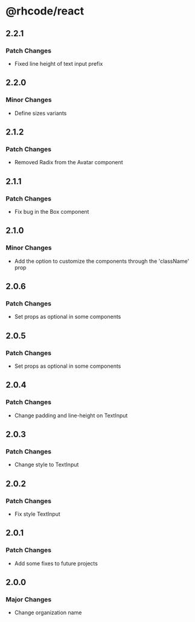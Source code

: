 # @rhcode/react

## 2.2.1

### Patch Changes

- Fixed line height of text input prefix

## 2.2.0

### Minor Changes

- Define sizes variants

## 2.1.2

### Patch Changes

- Removed Radix from the Avatar component

## 2.1.1

### Patch Changes

- Fix bug in the Box component

## 2.1.0

### Minor Changes

- Add the option to customize the components through the 'className' prop

## 2.0.6

### Patch Changes

- Set props as optional in some components

## 2.0.5

### Patch Changes

- Set props as optional in some components

## 2.0.4

### Patch Changes

- Change padding and line-height on TextInput

## 2.0.3

### Patch Changes

- Change style to TextInput

## 2.0.2

### Patch Changes

- Fix style TextInput

## 2.0.1

### Patch Changes

- Add some fixes to future projects

## 2.0.0

### Major Changes

- Change organization name

